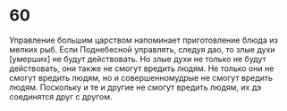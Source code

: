 # 60

Управление большим царством напоминает приготовление блюда из мелких рыб. Если Поднебесной управлять, следуя дао, то злые духи [умерших] не будут действовать. Но злые духи не только не будут действовать, они также не смогут вредить людям. Не только они не смогут вредить людям, но и совершенномудрые не смогут вредить людям. Поскольку и те и другие не смогут вредить людям, их дэ соединятся друг с другом.